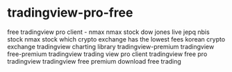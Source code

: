 # tradingview-pro-free
free tradingview pro client - nmax nmax stock dow jones live jepq nbis stock nmax stock which crypto exchange has the lowest fees korean crypto exchange tradingview charting library tradingview-premium tradingview free-premium tradingview trading view pro client tradingview free pro tradingview tradingview free premium download free trading
